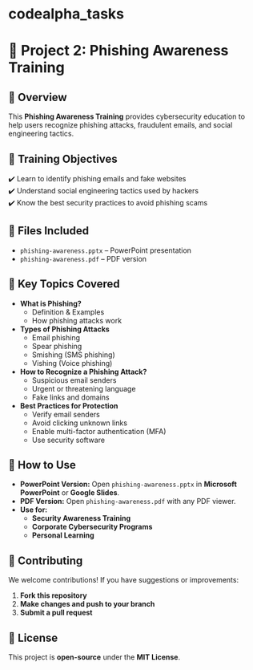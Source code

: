 # codealpha_tasks

# 🎣 Project 2: Phishing Awareness Training  

## 📖 Overview  
This **Phishing Awareness Training** provides cybersecurity education to help users recognize phishing attacks, fraudulent emails, and social engineering tactics.  

## 🎯 Training Objectives  
✔️ Learn to identify phishing emails and fake websites  
✔️ Understand social engineering tactics used by hackers  
✔️ Know the best security practices to avoid phishing scams  

## 📂 Files Included  
- `phishing-awareness.pptx` – PowerPoint presentation  
- `phishing-awareness.pdf` – PDF version  

## 📜 Key Topics Covered  
- **What is Phishing?**  
  - Definition & Examples  
  - How phishing attacks work  
- **Types of Phishing Attacks**  
  - Email phishing  
  - Spear phishing  
  - Smishing (SMS phishing)  
  - Vishing (Voice phishing)  
- **How to Recognize a Phishing Attack?**  
  - Suspicious email senders  
  - Urgent or threatening language  
  - Fake links and domains  
- **Best Practices for Protection**  
  - Verify email senders  
  - Avoid clicking unknown links  
  - Enable multi-factor authentication (MFA)  
  - Use security software  

## 📜 How to Use  
- **PowerPoint Version:** Open `phishing-awareness.pptx` in **Microsoft PowerPoint** or **Google Slides**.  
- **PDF Version:** Open `phishing-awareness.pdf` with any PDF viewer.  
- **Use for:**  
  - **Security Awareness Training**  
  - **Corporate Cybersecurity Programs**  
  - **Personal Learning**  

## 🤝 Contributing  
We welcome contributions! If you have suggestions or improvements:  
1. **Fork this repository**  
2. **Make changes and push to your branch**  
3. **Submit a pull request**  

## 📄 License  
This project is **open-source** under the **MIT License**.

